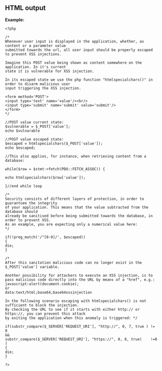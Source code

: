 
HTML output
-------

**Example:**



    <?php

	/*
	Whenever user input is displayed in the application, whether, as content or a parameter value 
	submitted towards the url, all user input should be properly escaped to prevent XSS injections.

	Imagine this POST value being shown as content somewhere on the application. In it's current 
	state it is vulnerable for XSS injection. 

	In its escaped state we use the php function "htmlspecialchars()" in order to disarm malicious user 
	input triggering the XSS injection.

	<form method='POST'>
	<input type='text' name='value'/><br/>
	<input type='submit' name='submit' value='submit'/>
	</form>
	*/
 
	//POST value current state:
	$vulnerable = $_POST['value'];
	echo $vulnarable

	//POST value escaped state:
	$escaped = htmlspecialchars($_POST['value']);
	echo $escaped;

	//This also applies, for instance, when retrieving content from a database:

	while($row = $stmt->fetch(PDO::FETCH_ASSOC)) {

	echo htmlspecialchars($row['value']);

	}//end while loop

	/*
	Security consists of different layers of protection, in order to guarantuee the integrity
	of your application. This means that the value subtracted from the database should
	already be sanitised before being submitted towards the database, in order to prevent XSS.
	As an example, you are expecting only a numerical value here:
	*/

	if(!preg_match('/^[0-9]/', $escaped))
	{
	die;
	}

	/*
	After this sanitation malicious code can no longer exist in the $_POST['value'] variable.

	Another possibility for attackers to execute an XSS injection, is to pass malicious code directly into the URL by means of a "href", e.g.:
	javascript:alert(document.cookie);
	or
	data:text/html;base64,base64xssinjection

	In the following scenario escaping with htmlspecialchars() is not sufficient to block the injection.
	By checking the URL to see if it starts with either http:// or https://, you can prevent this attack 
	by exiting the application when this anomaly is triggered: */ 

	if(substr_compare($_SERVER['REQUEST_URI'], "http://", 0, 7, true ) != 0
	&&
	substr_compare($_SERVER['REQUEST_URI'], "https://", 0, 8, true)    !=0 )  
	{
	die;
	}

	?>


	
